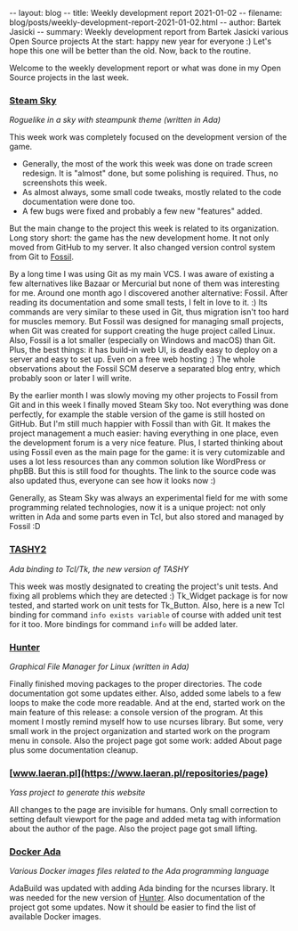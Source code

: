 -- layout: blog
-- title: Weekly development report 2021-01-02
-- filename: blog/posts/weekly-development-report-2021-01-02.html
-- author: Bartek Jasicki
-- summary: Weekly development report from Bartek Jasicki various Open Source projects
At the start: happy new year for everyone :) Let's hope this one will be better
than the old. Now, back to the routine.

Welcome to the weekly development report or what was done in my Open Source
projects in the last week.

### [Steam Sky](https://www.laeran.pl/repositories/steamsky)

*Roguelike in a sky with steampunk theme (written in Ada)*

This week work was completely focused on the development version of the game.

* Generally, the most of the work this week was done on trade screen redesign.
  It is "almost"  done, but some polishing is required. Thus, no screenshots
  this week.
* As almost always, some small code tweaks, mostly related to the code
  documentation were done too.
* A few bugs were fixed and probably a few new "features" added.

But the main change to the project this week is related to its organization.
Long story short: the game has the new development home. It not only moved
from GitHub to my server. It also changed version control system from Git
to [Fossil](https://www.fossil-scm.org/).

By a long time I was using Git as my main VCS. I was aware of existing a few
alternatives like Bazaar or Mercurial but none of them was interesting for me.
Around one month ago I discovered another alternative: Fossil. After reading
its documentation and some small tests, I felt in love to it. :) Its commands
are very similar to these used in Git, thus migration isn't too hard for
muscles memory. But Fossil was designed for managing small projects, when Git
was created for support creating the huge project called Linux. Also, Fossil
is a lot smaller (especially on Windows and macOS) than Git. Plus, the best
things: it has build-in web UI, is deadly easy to deploy on a server and easy
to set up. Even on a free web hosting :) The whole observations about the
Fossil SCM deserve a separated blog entry, which probably soon or later I will
write.

By the earlier month I was slowly moving my other projects to Fossil from Git
and in this week I finally moved Steam Sky too. Not everything was done
perfectly, for example the stable version of the game is still hosted on
GitHub. But I'm still much happier with Fossil than with Git. It makes the
project management a much easier: having everything in one place, even the
development forum is a very nice feature. Plus, I started thinking about using
Fossil even as the main page for the game: it is very cutomizable and uses a
lot less resources than any common solution like WordPress or phpBB. But this
is still food for thoughts. The link to the source code was also updated thus,
everyone can see how it looks now :)

Generally, as Steam Sky was always an experimental field for me with some
programming related technologies, now it is a unique project: not only written
in Ada and some parts even in Tcl, but also stored and managed by Fossil :D

### [TASHY2](https://www.laeran.pl/repositories/tashy2)

*Ada binding to Tcl/Tk, the new version of TASHY*

This week was mostly designated to creating the project's unit tests. And
fixing all problems which they are detected :) Tk_Widget package is for now
tested, and started work on unit tests for Tk_Button. Also, here is a new Tcl
binding for command `info exists variable` of course with added unit test for
it too. More bindings for command `info` will be added later.

### [Hunter](https://www.laeran.pl/repositories/hunter)

*Graphical File Manager for Linux (written in Ada)*

Finally finished moving packages to the proper directories. The code
documentation got some updates either. Also, added some labels to a few loops
to make the code more readable. And at the end, started work on the main
feature of this release: a console version of the program. At this moment I
mostly remind myself how to use ncurses library. But some, very small work in
the project organization and started work on the program menu in console. Also
the project page got some work: added About page plus some documentation
cleanup.

### [www.laeran.pl](https://www.laeran.pl/repositories/page)

*Yass project to generate this website*

All changes to the page are invisible for humans. Only small correction to
setting default viewport for the page and added meta tag with information about
the author of the page. Also the project page got small lifting.

### [Docker Ada](https://www.laeran.pl/repositories/dockerada)

*Various Docker images files related to the Ada programming language*

AdaBuild was updated with adding Ada binding for the ncurses library. It was
needed for the new version of [Hunter](https://www.laeran.pl/repositories/hunter).
Also documentation of the project got some updates. Now it should be easier to
find the list of available Docker images.
